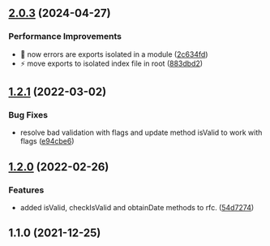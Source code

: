 ## [2.0.3](https://github.com/nodecfdi/rfc/compare/v2.0.2...v2.0.3) (2024-04-27)

### Performance Improvements

- :construction: now errors are exports isolated in a module ([2c634fd](https://github.com/nodecfdi/rfc/commit/2c634fd500a7f18079cbf003613ae86dccb89616))
- :zap: move exports to isolated index file in root ([883dbd2](https://github.com/nodecfdi/rfc/commit/883dbd244c22fb6b89eb6aee13692006f055c829))

## [1.2.1](https://github.com/nodecfdi/rfc/compare/v1.2.0...v1.2.1) (2022-03-02)

### Bug Fixes

- resolve bad validation with flags and update method isValid to work with flags ([e94cbe6](https://github.com/nodecfdi/rfc/commit/e94cbe6486e402a4265415d13aea4c97690553b8))

## [1.2.0](https://github.com/nodecfdi/rfc/compare/v1.1.0...v1.2.0) (2022-02-26)

### Features

- added isValid, checkIsValid and obtainDate methods to rfc. ([54d7274](https://github.com/nodecfdi/rfc/commit/54d727417f793f388656393eae370d6f23377b84))

## 1.1.0 (2021-12-25)
